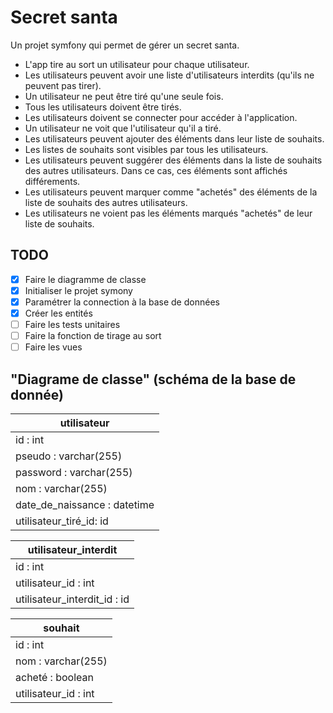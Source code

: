 # Secret santa

Un projet symfony qui permet de gérer un secret santa.

-   L'app tire au sort un utilisateur pour chaque utilisateur.
-   Les utilisateurs peuvent avoir une liste d'utilisateurs interdits (qu'ils ne peuvent pas tirer).
-   Un utilisateur ne peut être tiré qu'une seule fois.
-   Tous les utilisateurs doivent être tirés.
-   Les utilisateurs doivent se connecter pour accéder à l'application.
-   Un utilisateur ne voit que l'utilisateur qu'il a tiré.
-   Les utilisateurs peuvent ajouter des éléments dans leur liste de souhaits.
-   Les listes de souhaits sont visibles par tous les utilisateurs.
-   Les utilisateurs peuvent suggérer des éléments dans la liste de souhaits des autres utilisateurs. Dans ce cas, ces éléments sont affichés différements.
-   Les utilisateurs peuvent marquer comme "achetés" des éléments de la liste de souhaits des autres utilisateurs.
-   Les utilisateurs ne voient pas les éléments marqués "achetés" de leur liste de souhaits.

## TODO

-   [x] Faire le diagramme de classe
-   [x] Initialiser le projet symony
-   [x] Paramétrer la connection à la base de données
-   [x] Créer les entités
-   [ ] Faire les tests unitaires
-   [ ] Faire la fonction de tirage au sort
-   [ ] Faire les vues

## "Diagrame de classe" (schéma de la base de donnée)

| utilisateur                  |
| ---------------------------- |
| id : int                     |
| pseudo : varchar(255)        |
| password : varchar(255)      |
| nom : varchar(255)           |
| date_de_naissance : datetime |
| utilisateur_tiré_id: id      |

| utilisateur_interdit         |
| ---------------------------- |
| id : int                     |
| utilisateur_id : int         |
| utilisateur_interdit_id : id |

| souhait              |
| -------------------- |
| id : int             |
| nom : varchar(255)   |
| acheté : boolean     |
| utilisateur_id : int |

